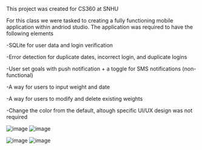 This project was created for CS360 at SNHU

For this class we were tasked to creating a fully functioning mobile application within andriod studio. 
The application was required to have the following elements

-SQLite for user data and login verification

-Error detection for duplicate dates, incorrect login, and duplicate logins

-User set goals with push notification + a toggle for SMS notifications (non-functional)

-A way for users to input weight and date

-A way for users to modify and delete existing weights

-Change the color from the default, altough specific UI/UX design was not required

![image](https://github.com/MADUMAS94/Weight-tracker-with-SQLite/assets/111580652/fb5c569b-5f37-45d0-a598-7ef354b99a11) ![image](https://github.com/MADUMAS94/Weight-tracker-with-SQLite/assets/111580652/5d236d89-2c15-4496-802b-0465156b57fd)

![image](https://github.com/MADUMAS94/Weight-tracker-with-SQLite/assets/111580652/ab1a7066-906b-4099-b0bd-4b84fd9e0135) ![image](https://github.com/MADUMAS94/Weight-tracker-with-SQLite/assets/111580652/61a7d963-4104-456d-bff3-5a9c105838d7)

